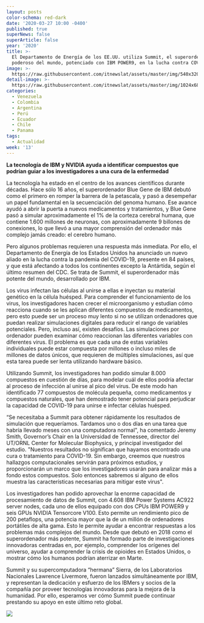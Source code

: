 ```yaml
---
layout: posts
color-schema: red-dark
date: '2020-03-27 10:00 -0400'
published: true
superNews: false
superArticle: false
year: '2020'
title: >-
  El Departamento de Energía de los EE.UU. utiliza Summit, el superordenador más
  poderoso del mundo, potenciado con IBM POWER9, en la lucha contra COVID-19
image: >-
  https://raw.githubusercontent.com/itnewslat/assets/master/img/540x320/IBM-Power9-p.jpg
detail-image: >-
  https://raw.githubusercontent.com/itnewslat/assets/master/img/1024x680/IBM-Power9-g.jpg
categories:
  - Venezuela
  - Colombia
  - Argentina
  - Perú
  - Ecuador
  - Chile
  - Panama
tags:
  - Actualidad
week: '13'
---
```

**La tecnología de IBM y NVIDIA ayuda a identificar compuestos que podrían guiar a los investigadores a una cura de la enfermedad**

La tecnología ha estado en el centro de los avances científicos durante décadas. Hace sólo 16 años, el superordenador Blue Gene de IBM debutó como el primero en romper la barrera de la petascala, y pasó a desempeñar un papel fundamental en la secuenciación del genoma humano. Ese avance ayudó a abrir la puerta a nuevos medicamentos y tratamientos, y Blue Gene pasó a simular aproximadamente el 1% de la corteza cerebral humana, que contiene 1.600 millones de neuronas, con aproximadamente 9 billones de conexiones, lo que llevó a una mayor comprensión del ordenador más complejo jamás creado: el cerebro humano.

Pero algunos problemas requieren una respuesta más inmediata. Por ello, el Departamento de Energía de los Estados Unidos ha anunciado un nuevo aliado en la lucha contra la pandemia del COVID-19, presente en 84 países, y que está afectando a todos los continentes excepto la Antártida, según el último resumen del CDC. Se trata de Summit, el superordenador más potente del mundo, desarrollado por IBM.

Los virus infectan las células al unirse a ellas e inyectan su material genético en la célula huésped. Para comprender el funcionamiento de los virus, los investigadores hacen crecer el microorganismo y estudian cómo reacciona cuando se les aplican diferentes compuestos de medicamentos, pero esto puede ser un proceso muy lento si no se utilizan ordenadores que puedan realizar simulaciones digitales para reducir el rango de variables potenciales. Pero, incluso así, existen desafíos. Las simulaciones por ordenador pueden examinar cómo reaccionan las diferentes variables con diferentes virus. El problema es que cada una de estas variables individuales puede estar compuesta por millones o incluso miles de millones de datos únicos, que requieren de múltiples simulaciones, así que esta tarea puede ser lenta utilizando hardware básico.

Utilizando Summit, los investigadores han podido simular 8.000 compuestos en cuestión de días, para modelar cuál de ellos podría afectar al proceso de infección al unirse al pico del virus. De este modo han identificado 77 compuestos de molécula pequeña, como medicamentos y compuestos naturales, que han demostrado tener potencial para perjudicar la capacidad de COVID-19 para unirse e infectar células huésped.

“Se necesitaba a Summit para obtener rápidamente los resultados de simulación que requeríamos. Tardamos uno o dos días en una tarea que habría llevado meses con una computadora normal", ha comentado Jeremy Smith, Governor’s Chair en la Universidad de Tennessee, director del UT/ORNL Center for Molecular Biophysics, y principal investigador del estudio. "Nuestros resultados no significan que hayamos encontrado una cura o tratamiento para COVID-19. Sin embargo, creemos que nuestros hallazgos computacionales servirán para próximos estudios, y proporcionarán un marco que los investigadores usarán para analizar más a fondo estos compuestos. Solo entonces sabremos si alguno de ellos muestra las características necesarias para mitigar este virus".

Los investigadores han podido aprovechar la enorme capacidad de procesamiento de datos de Summit, con 4.608 IBM Power Systems AC922 server nodes, cada uno de ellos equipado con dos CPUs IBM POWER9 y seis GPUs NVIDIA Tensorcore V100. Esto permite un rendimiento pico de 200 petaflops, una potencia mayor que la de un millón de ordenadores portátiles de alta gama. Esto le permite ayudar a encontrar respuestas a los problemas más complejos del mundo. Desde que debutó en 2018 como el superordenador más potente, Summit ha formado parte de investigaciones innovadoras centradas en, por ejemplo, comprender los orígenes del universo, ayudar a comprender la crisis de opioides en Estados Unidos, o mostrar cómo los humanos podrían aterrizar en Marte.

Summit y su supercomputadora “hermana” Sierra, de los Laboratorios Nacionales Lawrence Livermore, fueron lanzados simultáneamente por IBM, y representan la dedicación y esfuerzo de los IBMers y socios de la compañía por proveer tecnologías innovadoras para la mejora de la humanidad. Por ello, esperamos ver cómo Summit puede continuar prestando su apoyo en este último reto global.

<img src="https://tracker.metricool.com/c3po.jpg?hash=56f88a41e39ab42c063cc51676587a04"/>